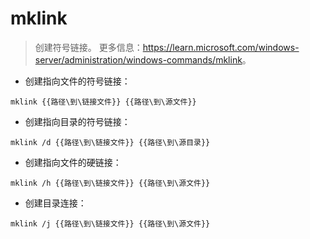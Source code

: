 # mklink

> 创建符号链接。
> 更多信息：<https://learn.microsoft.com/windows-server/administration/windows-commands/mklink>。

- 创建指向文件的符号链接：

`mklink {{路径\到\链接文件}} {{路径\到\源文件}}`

- 创建指向目录的符号链接：

`mklink /d {{路径\到\链接文件}} {{路径\到\源目录}}`

- 创建指向文件的硬链接：

`mklink /h {{路径\到\链接文件}} {{路径\到\源文件}}`

- 创建目录连接：

`mklink /j {{路径\到\链接文件}} {{路径\到\源文件}}`